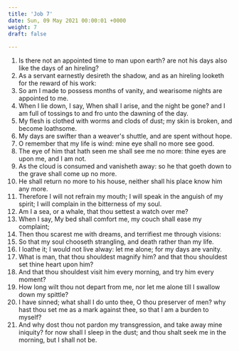 ```yaml
---
title: 'Job 7'
date: Sun, 09 May 2021 00:00:01 +0000
weight: 7
draft: false
  
---
```


1. Is there not an appointed time to man upon earth? are not his days also like the days of an hireling?
2. As a servant earnestly desireth the shadow, and as an hireling looketh for the reward of his work:
3. So am I made to possess months of vanity, and wearisome nights are appointed to me.
4. When I lie down, I say, When shall I arise, and the night be gone? and I am full of tossings to and fro unto the dawning of the day.
5. My flesh is clothed with worms and clods of dust; my skin is broken, and become loathsome.
6. My days are swifter than a weaver's shuttle, and are spent without hope.
7. O remember that my life is wind: mine eye shall no more see good.
8. The eye of him that hath seen me shall see me no more: thine eyes are upon me, and I am not.
9. As the cloud is consumed and vanisheth away: so he that goeth down to the grave shall come up no more.
10. He shall return no more to his house, neither shall his place know him any more.
11. Therefore I will not refrain my mouth; I will speak in the anguish of my spirit; I will complain in the bitterness of my soul.
12. Am I a sea, or a whale, that thou settest a watch over me?
13. When I say, My bed shall comfort me, my couch shall ease my complaint;
14. Then thou scarest me with dreams, and terrifiest me through visions:
15. So that my soul chooseth strangling, and death rather than my life.
16. I loathe it; I would not live alway: let me alone; for my days are vanity.
17. What is man, that thou shouldest magnify him? and that thou shouldest set thine heart upon him?
18. And that thou shouldest visit him every morning, and try him every moment?
19. How long wilt thou not depart from me, nor let me alone till I swallow down my spittle?
20. I have sinned; what shall I do unto thee, O thou preserver of men? why hast thou set me as a mark against thee, so that I am a burden to myself?
21. And why dost thou not pardon my transgression, and take away mine iniquity? for now shall I sleep in the dust; and thou shalt seek me in the morning, but I shall not be.
